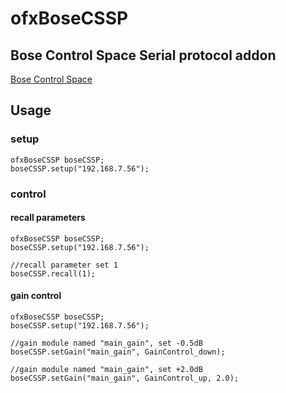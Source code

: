 # ofxBoseCSSP

## Bose Control Space Serial protocol addon
[Bose Control Space](https://probose.jp/product/controlspace-esp-00-series-ii/)

## Usage

### setup

~~~
ofxBoseCSSP boseCSSP;
boseCSSP.setup("192.168.7.56");
~~~
### control

#### recall parameters
~~~
ofxBoseCSSP boseCSSP;
boseCSSP.setup("192.168.7.56");

//recall parameter set 1
boseCSSP.recall(1);
~~~

#### gain control
~~~
ofxBoseCSSP boseCSSP;
boseCSSP.setup("192.168.7.56");

//gain module named "main_gain", set -0.5dB
boseCSSP.setGain("main_gain", GainControl_down);

//gain module named "main_gain", set +2.0dB
boseCSSP.setGain("main_gain", GainControl_up, 2.0);